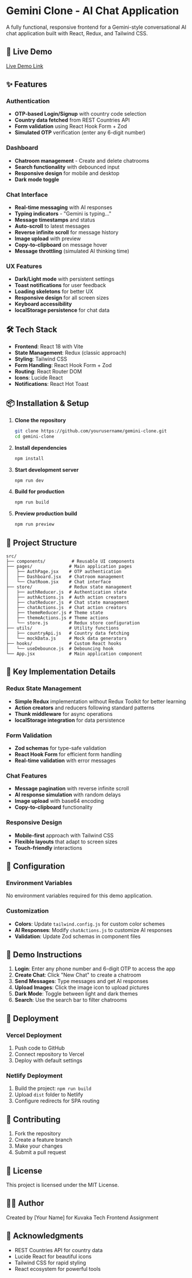# Gemini Clone - AI Chat Application

A fully functional, responsive frontend for a Gemini-style conversational AI chat application built with React, Redux, and Tailwind CSS.

## 🚀 Live Demo

[Live Demo Link](your-deployment-url-here)

## ✨ Features

### Authentication
- **OTP-based Login/Signup** with country code selection
- **Country data fetched** from REST Countries API
- **Form validation** using React Hook Form + Zod
- **Simulated OTP** verification (enter any 6-digit number)

### Dashboard
- **Chatroom management** - Create and delete chatrooms
- **Search functionality** with debounced input
- **Responsive design** for mobile and desktop
- **Dark mode toggle**

### Chat Interface
- **Real-time messaging** with AI responses
- **Typing indicators** - "Gemini is typing..."
- **Message timestamps** and status
- **Auto-scroll** to latest messages
- **Reverse infinite scroll** for message history
- **Image upload** with preview
- **Copy-to-clipboard** on message hover
- **Message throttling** (simulated AI thinking time)

### UX Features
- **Dark/Light mode** with persistent settings
- **Toast notifications** for user feedback
- **Loading skeletons** for better UX
- **Responsive design** for all screen sizes
- **Keyboard accessibility**
- **localStorage persistence** for chat data

## 🛠️ Tech Stack

- **Frontend**: React 18 with Vite
- **State Management**: Redux (classic approach)
- **Styling**: Tailwind CSS
- **Form Handling**: React Hook Form + Zod
- **Routing**: React Router DOM
- **Icons**: Lucide React
- **Notifications**: React Hot Toast

## 📦 Installation & Setup

1. **Clone the repository**
   ```bash
   git clone https://github.com/yourusername/gemini-clone.git
   cd gemini-clone
   ```

2. **Install dependencies**
   ```bash
   npm install
   ```

3. **Start development server**
   ```bash
   npm run dev
   ```

4. **Build for production**
   ```bash
   npm run build
   ```

5. **Preview production build**
   ```bash
   npm run preview
   ```

## 📁 Project Structure

```
src/
├── components/          # Reusable UI components
├── pages/              # Main application pages
│   ├── AuthPage.jsx    # OTP authentication
│   ├── Dashboard.jsx   # Chatroom management
│   └── ChatRoom.jsx    # Chat interface
├── store/              # Redux state management
│   ├── authReducer.js  # Authentication state
│   ├── authActions.js  # Auth action creators
│   ├── chatReducer.js  # Chat state management
│   ├── chatActions.js  # Chat action creators
│   ├── themeReducer.js # Theme state
│   ├── themeActions.js # Theme actions
│   └── store.js        # Redux store configuration
├── utils/              # Utility functions
│   ├── countryApi.js   # Country data fetching
│   └── mockData.js     # Mock data generators
├── hooks/              # Custom React hooks
│   └── useDebounce.js  # Debouncing hook
└── App.jsx             # Main application component
```

## 🎯 Key Implementation Details

### Redux State Management
- **Simple Redux** implementation without Redux Toolkit for better learning
- **Action creators** and reducers following standard patterns
- **Thunk middleware** for async operations
- **localStorage integration** for data persistence

### Form Validation
- **Zod schemas** for type-safe validation
- **React Hook Form** for efficient form handling
- **Real-time validation** with error messages

### Chat Features
- **Message pagination** with reverse infinite scroll
- **AI response simulation** with random delays
- **Image upload** with base64 encoding
- **Copy-to-clipboard** functionality

### Responsive Design
- **Mobile-first** approach with Tailwind CSS
- **Flexible layouts** that adapt to screen sizes
- **Touch-friendly** interactions

## 🔧 Configuration

### Environment Variables
No environment variables required for this demo application.

### Customization
- **Colors**: Update `tailwind.config.js` for custom color schemes
- **AI Responses**: Modify `chatActions.js` to customize AI responses
- **Validation**: Update Zod schemas in component files

## 📱 Demo Instructions

1. **Login**: Enter any phone number and 6-digit OTP to access the app
2. **Create Chat**: Click "New Chat" to create a chatroom
3. **Send Messages**: Type messages and get AI responses
4. **Upload Images**: Click the image icon to upload pictures
5. **Dark Mode**: Toggle between light and dark themes
6. **Search**: Use the search bar to filter chatrooms

## 🚀 Deployment

### Vercel Deployment
1. Push code to GitHub
2. Connect repository to Vercel
3. Deploy with default settings

### Netlify Deployment
1. Build the project: `npm run build`
2. Upload `dist` folder to Netlify
3. Configure redirects for SPA routing

## 🤝 Contributing

1. Fork the repository
2. Create a feature branch
3. Make your changes
4. Submit a pull request

## 📄 License

This project is licensed under the MIT License.

## 👨‍💻 Author

Created by [Your Name] for Kuvaka Tech Frontend Assignment

## 🙏 Acknowledgments

- REST Countries API for country data
- Lucide React for beautiful icons
- Tailwind CSS for rapid styling
- React ecosystem for powerful tools

